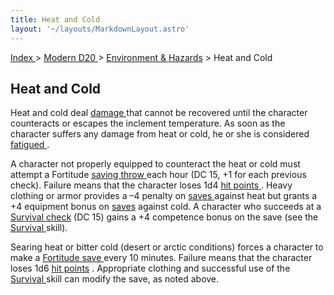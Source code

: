 ```yaml
---
title: Heat and Cold
layout: '~/layouts/MarkdownLayout.astro'
---
```


[ Index ](/) > [ Modern D20 ](/modern.d20.srd) > [ Environment & Hazards](/modern.d20.srd/environment.hazards) > Heat and Cold

##  Heat and Cold

Heat and cold deal [ damage ](/modern.d20.srd/combat/damage) that cannot be
recovered until the character counteracts or escapes the inclement
temperature. As soon as the character suffers any damage from heat or cold, he
or she is considered [ fatigued ](/modern.d20.srd/conditions) .

A character not properly equipped to counteract the heat or cold must attempt
a Fortitude [ saving throw ](/modern.d20.srd/basics/saving.throws) each hour
(DC 15, +1 for each previous check). Failure means that the character loses
1d4 [ hit points ](/modern.d20.srd/combat/hit.points) . Heavy clothing or
armor provides a –4 penalty on [ saves ](/modern.d20.srd/basics/saving.throws)
against heat but grants a +4 equipment bonus on [ saves](/modern.d20.srd/basics/saving.throws) against cold. A character who succeeds
at a [ Survival ](/modern.d20.srd/skills/survival) [ check](/modern.d20.srd/skills/skill.basics.php#skill) (DC 15) gains a +4 competence
bonus on the save (see the [ Survival ](/modern.d20.srd/skills/survival)
skill).

Searing heat or bitter cold (desert or arctic conditions) forces a character
to make a [ Fortitude save ](/modern.d20.srd/basics/saving.throws) every 10
minutes. Failure means that the character loses 1d6 [ hit points](/modern.d20.srd/combat/hit.points) . Appropriate clothing and successful use
of the [ Survival ](/modern.d20.srd/skills/survival) skill can modify the
save, as noted above.

